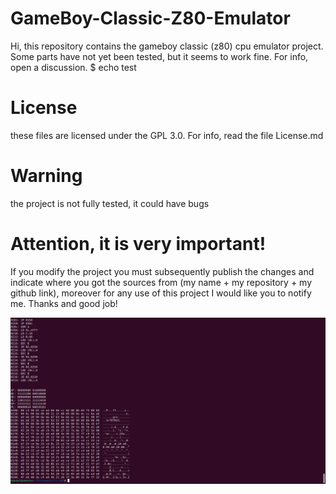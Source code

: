 # GameBoy-Classic-Z80-Emulator

Hi, this repository contains the gameboy classic (z80) cpu emulator project. Some parts have not yet been tested, but it seems to work fine. For info, open a discussion.
$ echo test

# License
these files are licensed under the GPL 3.0. For info, read the file License.md

# Warning 
  the project is not fully tested, it could have bugs
  
# Attention, it is very important!

 If you modify the project you must subsequently publish the changes and indicate where you got the sources from (my name + my repository + my github link), moreover for any use of this project I would like you to notify me. Thanks and good job!
 
![alt text](https://raw.githubusercontent.com/ManuelDavideUrpi/GameBoy-Classic-Z80-Emulator/master/Dump.png)


